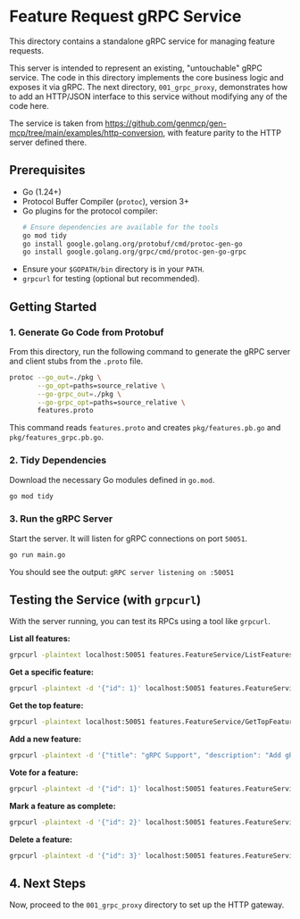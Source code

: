 # Feature Request gRPC Service

This directory contains a standalone gRPC service for managing feature requests.

This server is intended to represent an existing, "untouchable" gRPC service. The code in this directory implements the core business logic and exposes it via gRPC. The next directory, `001_grpc_proxy`, demonstrates how to add an HTTP/JSON interface to this service without modifying any of the code here.

The service is taken from https://github.com/genmcp/gen-mcp/tree/main/examples/http-conversion, with feature parity to the HTTP server defined there.

## Prerequisites

- Go (1.24+)
- Protocol Buffer Compiler (`protoc`), version 3+
- Go plugins for the protocol compiler:
  ```bash
  # Ensure dependencies are available for the tools
  go mod tidy
  go install google.golang.org/protobuf/cmd/protoc-gen-go
  go install google.golang.org/grpc/cmd/protoc-gen-go-grpc
  ```
- Ensure your `$GOPATH/bin` directory is in your `PATH`.
- `grpcurl` for testing (optional but recommended).

## Getting Started

### 1. Generate Go Code from Protobuf

From this directory, run the following command to generate the gRPC server and client stubs from the `.proto` file.

```bash
protoc --go_out=./pkg \
       --go_opt=paths=source_relative \
       --go-grpc_out=./pkg \
       --go-grpc_opt=paths=source_relative \
       features.proto
```

This command reads `features.proto` and creates `pkg/features.pb.go` and `pkg/features_grpc.pb.go`.

### 2. Tidy Dependencies

Download the necessary Go modules defined in `go.mod`.

```bash
go mod tidy
```

### 3. Run the gRPC Server

Start the server. It will listen for gRPC connections on port `50051`.

```bash
go run main.go
```
You should see the output: `gRPC server listening on :50051`

## Testing the Service (with `grpcurl`)

With the server running, you can test its RPCs using a tool like `grpcurl`.

**List all features:**
```bash
grpcurl -plaintext localhost:50051 features.FeatureService/ListFeatures
```

**Get a specific feature:**
```bash
grpcurl -plaintext -d '{"id": 1}' localhost:50051 features.FeatureService/GetFeature
```

**Get the top feature:**
```bash
grpcurl -plaintext localhost:50051 features.FeatureService/GetTopFeature
```

**Add a new feature:**
```bash
grpcurl -plaintext -d '{"title": "gRPC Support", "description": "Add gRPC endpoints.", "details": "Use protobuf."}' localhost:50051 features.FeatureService/AddFeature
```

**Vote for a feature:**
```bash
grpcurl -plaintext -d '{"id": 1}' localhost:50051 features.FeatureService/VoteFeature
```

**Mark a feature as complete:**
```bash
grpcurl -plaintext -d '{"id": 2}' localhost:50051 features.FeatureService/CompleteFeature
```

**Delete a feature:**
```bash
grpcurl -plaintext -d '{"id": 3}' localhost:50051 features.FeatureService/DeleteFeature
```

## 4. Next Steps

Now, proceed to the `001_grpc_proxy` directory to set up the HTTP gateway.
